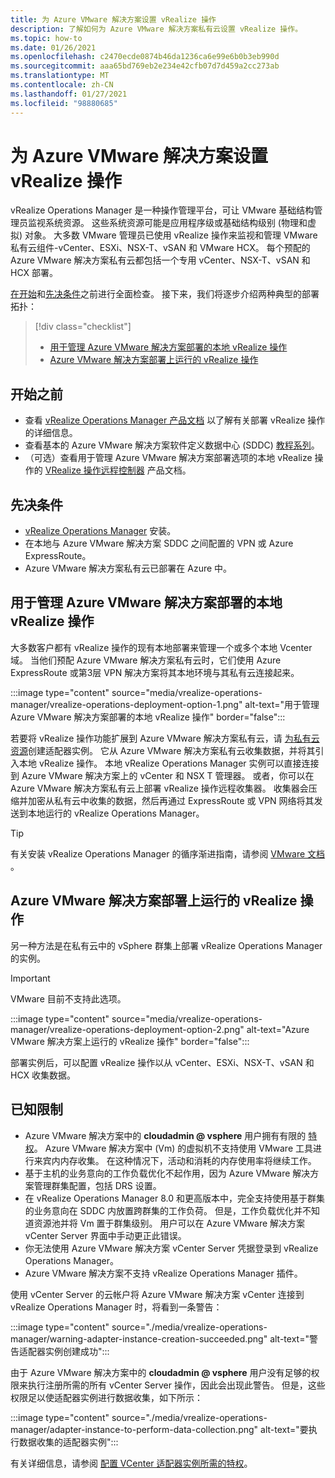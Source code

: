 ```yaml
---
title: 为 Azure VMware 解决方案设置 vRealize 操作
description: 了解如何为 Azure VMware 解决方案私有云设置 vRealize 操作。
ms.topic: how-to
ms.date: 01/26/2021
ms.openlocfilehash: c2470ecde0874b46da1236ca6e99e6b0b3eb990d
ms.sourcegitcommit: aaa65bd769eb2e234e42cfb07d7d459a2cc273ab
ms.translationtype: MT
ms.contentlocale: zh-CN
ms.lasthandoff: 01/27/2021
ms.locfileid: "98880685"
---
```

# <a name="set-up-vrealize-operations-for-azure-vmware-solution"></a>为 Azure VMware 解决方案设置 vRealize 操作


vRealize Operations Manager 是一种操作管理平台，可让 VMware 基础结构管理员监视系统资源。 这些系统资源可能是应用程序级或基础结构级别 (物理和虚拟) 对象。 大多数 VMware 管理员已使用 vRealize 操作来监视和管理 VMware 私有云组件-vCenter、ESXi、NSX-T、vSAN 和 VMware HCX。  每个预配的 Azure VMware 解决方案私有云都包括一个专用 vCenter、NSX-T、vSAN 和 HCX 部署。 

[在开始](#before-you-begin)和[先决条件](#prerequisites)之前进行全面检查。 接下来，我们将逐步介绍两种典型的部署拓扑：

> [!div class="checklist"]
> * [用于管理 Azure VMware 解决方案部署的本地 vRealize 操作](#on-premises-vrealize-operations-managing-azure-vmware-solution-deployment)
> * [Azure VMware 解决方案部署上运行的 vRealize 操作](#vrealize-operations-running-on-azure-vmware-solution-deployment)

## <a name="before-you-begin"></a>开始之前
* 查看 [vRealize Operations Manager 产品文档](https://docs.vmware.com/en/vRealize-Operations-Manager/8.1/com.vmware.vcom.vapp.doc/GUID-7FFC61A0-7562-465C-A0DC-46D092533984.html) 以了解有关部署 vRealize 操作的详细信息。 
* 查看基本的 Azure VMware 解决方案软件定义数据中心 (SDDC) [教程系列](tutorial-network-checklist.md)。
* （可选）查看用于管理 Azure VMware 解决方案部署选项的本地 vRealize 操作的 [VRealize 操作远程控制器](https://docs.vmware.com/en/vRealize-Operations-Manager/8.1/com.vmware.vcom.vapp.doc/GUID-263F9219-E801-4383-8A59-E84F3D01ED6B.html) 产品文档。 


## <a name="prerequisites"></a>先决条件
* [vRealize Operations Manager](https://docs.vmware.com/en/vRealize-Operations-Manager/8.1/com.vmware.vcom.vapp.doc/GUID-7FFC61A0-7562-465C-A0DC-46D092533984.html) 安装。
* 在本地与 Azure VMware 解决方案 SDDC 之间配置的 VPN 或 Azure ExpressRoute。
* Azure VMware 解决方案私有云已部署在 Azure 中。



## <a name="on-premises-vrealize-operations-managing-azure-vmware-solution-deployment"></a>用于管理 Azure VMware 解决方案部署的本地 vRealize 操作
大多数客户都有 vRealize 操作的现有本地部署来管理一个或多个本地 Vcenter 域。 当他们预配 Azure VMware 解决方案私有云时，它们使用 Azure ExpressRoute 或第3层 VPN 解决方案将其本地环境与其私有云连接起来。  

:::image type="content" source="media/vrealize-operations-manager/vrealize-operations-deployment-option-1.png" alt-text="用于管理 Azure VMware 解决方案部署的本地 vRealize 操作"  border="false":::

若要将 vRealize 操作功能扩展到 Azure VMware 解决方案私有云，请 [为私有云资源](https://docs.vmware.com/en/vRealize-Operations-Manager/8.1/com.vmware.vcom.config.doc/GUID-640AD750-301E-4D36-8293-1BFEB67E2600.html)创建适配器实例。 它从 Azure VMware 解决方案私有云收集数据，并将其引入本地 vRealize 操作。 本地 vRealize Operations Manager 实例可以直接连接到 Azure VMware 解决方案上的 vCenter 和 NSX T 管理器。 或者，你可以在 Azure VMware 解决方案私有云上部署 vRealize 操作远程收集器。 收集器会压缩并加密从私有云中收集的数据，然后再通过 ExpressRoute 或 VPN 网络将其发送到本地运行的 vRealize Operations Manager。 

> [!TIP]
> 有关安装 vRealize Operations Manager 的循序渐进指南，请参阅 [VMware 文档](https://docs.vmware.com/en/vRealize-Operations-Manager/8.1/com.vmware.vcom.vapp.doc/GUID-7FFC61A0-7562-465C-A0DC-46D092533984.html) 。 



## <a name="vrealize-operations-running-on-azure-vmware-solution-deployment"></a>Azure VMware 解决方案部署上运行的 vRealize 操作

另一种方法是在私有云中的 vSphere 群集上部署 vRealize Operations Manager 的实例。 

>[!IMPORTANT]
>VMware 目前不支持此选项。

:::image type="content" source="media/vrealize-operations-manager/vrealize-operations-deployment-option-2.png" alt-text="Azure VMware 解决方案上运行的 vRealize 操作" border="false":::

部署实例后，可以配置 vRealize 操作以从 vCenter、ESXi、NSX-T、vSAN 和 HCX 收集数据。 



## <a name="known-limitations"></a>已知限制

- Azure VMware 解决方案中的 **cloudadmin \@ vsphere** 用户拥有有限的 [特权](concepts-role-based-access-control.md)。  Azure VMware 解决方案中 (Vm) 的虚拟机不支持使用 VMware 工具进行来宾内内存收集。  在这种情况下，活动和消耗的内存使用率将继续工作。
- 基于主机的业务意向的工作负载优化不起作用，因为 Azure VMware 解决方案管理群集配置，包括 DRS 设置。
- 在 vRealize Operations Manager 8.0 和更高版本中，完全支持使用基于群集的业务意向在 SDDC 内放置跨群集的工作负荷。 但是，工作负载优化并不知道资源池并将 Vm 置于群集级别。 用户可以在 Azure VMware 解决方案 vCenter Server 界面中手动更正此错误。
- 你无法使用 Azure VMware 解决方案 vCenter Server 凭据登录到 vRealize Operations Manager。 
- Azure VMware 解决方案不支持 vRealize Operations Manager 插件。

使用 vCenter Server 的云帐户将 Azure VMware 解决方案 vCenter 连接到 vRealize Operations Manager 时，将看到一条警告：

:::image type="content" source="./media/vrealize-operations-manager/warning-adapter-instance-creation-succeeded.png" alt-text="警告适配器实例创建成功":::

由于 Azure VMware 解决方案中的 **cloudadmin \@ vsphere** 用户没有足够的权限来执行注册所需的所有 vCenter Server 操作，因此会出现此警告。 但是，这些权限足以使适配器实例进行数据收集，如下所示：

:::image type="content" source="./media/vrealize-operations-manager/adapter-instance-to-perform-data-collection.png" alt-text="要执行数据收集的适配器实例":::

有关详细信息，请参阅 [配置 VCenter 适配器实例所需的特权](https://docs.vmware.com/en/vRealize-Operations-Manager/8.1/com.vmware.vcom.core.doc/GUID-3BFFC92A-9902-4CF2-945E-EA453733B426.html)。

<!-- LINKS - external -->


<!-- LINKS - internal -->




